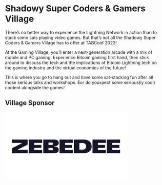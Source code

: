 # Shadowy Super Coders & Gamers Village

There’s no better way to experience the Lightning Network in action than to stack some sats playing video games. But that’s not all the Shadowy Super Coders & Gamers Village has to offer at TABConf 2023!

At the Gaming Village, you’ll enter a next-generation arcade with a mix of mobile and PC gaming. Experience Bitcoin gaming first hand, then stick around to discuss the tech and the implications of Bitcoin Lightning tech on the gaming industry and the virtual economies of the future!

This is where you go to hang out and have some sat-stacking fun after all those serious talks and workshops. Eor do youxpect some serious(ly cool) content alongside the games!

## Village Sponsor

<img align="center" width="400" src="/assets/img/sponsors/910x512/zebedee-logo.png">
